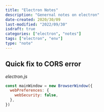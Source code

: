 ```yaml
---
title: "Electron Notes"
description: "Genernal notes on electron"
date-created: 2020/30/09
last-modified: "2022/09/30"
isdraft: true
categories: ["electron", "notes"]
tags: ["electron", "env"]
type: "note"
---
```


## Quick fix to CORS error

_electron.js_

```javascript
const mainWindow = new BrowserWindow({
  webPreferences: {
    webSecurity: false,
  },
})
```
